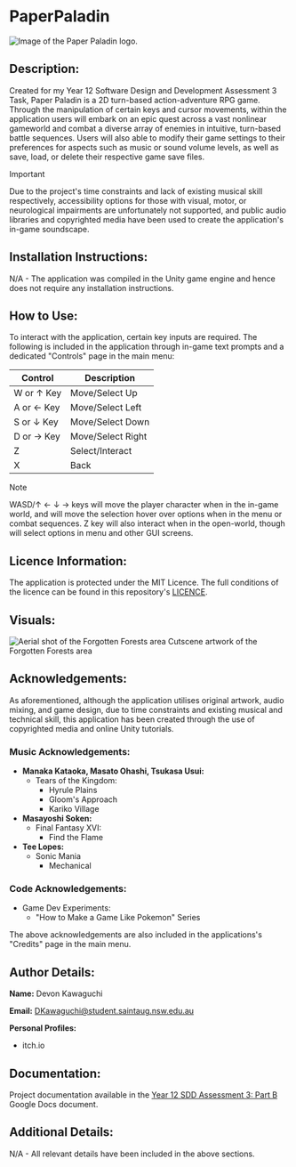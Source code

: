 # PaperPaladin
![Image of the Paper Paladin logo.](https://github.com/DevonKawaguchi/PaperPaladin/assets/150311640/b2578251-f31d-4606-8441-32e63b760aff)

## Description:
Created for my Year 12 Software Design and Development Assessment 3 Task, Paper Paladin is a 2D turn-based action-adventure RPG game. Through the manipulation of certain keys and cursor movements, within the application users will embark on an epic quest across a vast nonlinear gameworld and combat a diverse array of enemies in intuitive, turn-based battle sequences. Users will also able to modify their game settings to their preferences for aspects such as music or sound volume levels, as well as save, load, or delete their respective game save files. 

> [!IMPORTANT]
> Due to the project's time constraints and lack of existing musical skill respectively, accessibility options for those with visual, motor, or neurological impairments are unfortunately not supported, and public audio libraries and copyrighted media have been used to create the application's in-game soundscape.

## Installation Instructions:
N/A - The application was compiled in the Unity game engine and hence does not require any installation instructions. 

## How to Use:
To interact with the application, certain key inputs are required. The following is included in the application through in-game text prompts and a dedicated "Controls" page in the main menu:

| Control | Description |
| --- | --- |
| W or ↑ Key | Move/Select Up |
| A or ← Key | Move/Select Left |
| S or ↓ Key | Move/Select Down |
| D or → Key | Move/Select Right |
| Z | Select/Interact |
| X | Back |

> [!NOTE]
> WASD/↑ ← ↓ → keys will move the player character when in the in-game world, and will move the selection hover over options when in the menu or combat sequences. Z key will also interact when in the open-world, though will select options in menu and other GUI screens.

## Licence Information:
The application is protected under the MIT Licence. The full conditions of the licence can be found in this repository's [LICENCE](https://github.com/DevonKawaguchi/PaperPaladin/blob/8daaa0da968ec19d10b63b6a94b02d20e9ac40ee/LICENCE).

## Visuals:
![Aerial shot of the Forgotten Forests area](https://github.com/DevonKawaguchi/PaperPaladin/assets/150311640/1e75745f-974a-4cd9-a554-d38306f3ffba/)
Cutscene artwork of the Forgotten Forests area

## Acknowledgements:
As aforementioned, although the application utilises original artwork, audio mixing, and game design, due to time constraints and existing musical and technical skill, this application has been created through the use of copyrighted media and online Unity tutorials. 

### Music Acknowledgements:
   - **Manaka Kataoka, Masato Ohashi, Tsukasa Usui:**
     - Tears of the Kingdom:
        - Hyrule Plains
        - Gloom's Approach
        - Kariko Village
   - **Masayoshi Soken:**
     - Final Fantasy XVI:
        - Find the Flame
   - **Tee Lopes:**
     - Sonic Mania
        - Mechanical

### Code Acknowledgements:
   - Game Dev Experiments:
     - "How to Make a Game Like Pokemon" Series

The above acknowledgements are also included in the applications's "Credits" page in the main menu.

## Author Details:
**Name:** Devon Kawaguchi

**Email:** DKawaguchi@student.saintaug.nsw.edu.au

**Personal Profiles:**
   * itch.io

## Documentation:
Project documentation available in the [Year 12 SDD Assessment 3: Part B](https://docs.google.com/document/d/1GwFecuRqhQ_H97o8JEWmYJL6XtfuknjHlv-aiR1z5Gs/edit?usp=sharing ) Google Docs document.

## Additional Details:
N/A - All relevant details have been included in the above sections.

